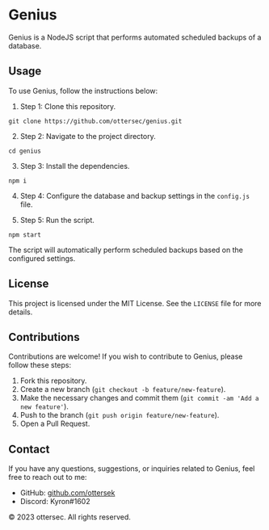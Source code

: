 # Genius

Genius is a NodeJS script that performs automated scheduled backups of a database.

## Usage

To use Genius, follow the instructions below:

1. Step 1: Clone this repository.
```shell
git clone https://github.com/ottersec/genius.git
```
2. Step 2: Navigate to the project directory.
```shell
cd genius
```
3. Step 3: Install the dependencies.
```shell
npm i
```
4. Step 4: Configure the database and backup settings in the `config.js` file.

5. Step 5: Run the script.
```shell
npm start
```

The script will automatically perform scheduled backups based on the configured settings.

## License

This project is licensed under the MIT License. See the `LICENSE` file for more details.

## Contributions

Contributions are welcome! If you wish to contribute to Genius, please follow these steps:

1. Fork this repository.
2. Create a new branch (`git checkout -b feature/new-feature`).
3. Make the necessary changes and commit them (`git commit -am 'Add a new feature'`).
4. Push to the branch (`git push origin feature/new-feature`).
5. Open a Pull Request.

## Contact

If you have any questions, suggestions, or inquiries related to Genius, feel free to reach out to me:

- GitHub: [github.com/ottersek](https://github.com/ottersek)
- Discord: Kyron#1602

© 2023 ottersec. All rights reserved.
